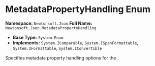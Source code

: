 # MetadataPropertyHandling Enum

**Namespace:** `Newtonsoft.Json`
**Full Name:** `Newtonsoft.Json.MetadataPropertyHandling`
- **Base Type:** `System.Enum`
- **Implements:** `System.IComparable`, `System.ISpanFormattable`, `System.IFormattable`, `System.IConvertible`

Specifies metadata property handling options for the .